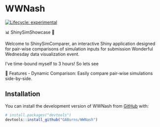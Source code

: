 
<!-- README.md is generated from README.Rmd. Please edit that file -->

# WWNash

<!-- badges: start -->

[![Lifecycle:
experimental](https://img.shields.io/badge/lifecycle-experimental-orange.svg)](https://lifecycle.r-lib.org/articles/stages.html#experimental)
<!-- badges: end -->

📊 ShinySimShowcase 🌟

Welcome to ShinySimComparer, an interactive Shiny application designed
for pair-wise comparisons of simulation inputs for submission Wonderful
Wednesday data visualization event.

I’ve time-bound myself to 3 hours! So lets see

🎉 Features - Dynamic Comparison: Easily compare pair-wise simulations
side-by-side.

## Installation

You can install the development version of WWNash from
[GitHub](https://github.com/) with:

``` r
# install.packages("devtools")
devtools::install_github("GABurns/WWNash")
```
